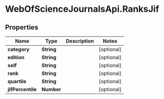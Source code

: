 # WebOfScienceJournalsApi.RanksJif

## Properties

Name | Type | Description | Notes
------------ | ------------- | ------------- | -------------
**category** | **String** |  | [optional] 
**edition** | **String** |  | [optional] 
**self** | **String** |  | [optional] 
**rank** | **String** |  | [optional] 
**quartile** | **String** |  | [optional] 
**jifPercentile** | **Number** |  | [optional] 


